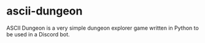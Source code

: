 # ascii-dungeon
ASCII Dungeon is a very simple dungeon explorer game written in Python to be used in a Discord bot.
